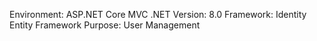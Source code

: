 Environment: ASP.NET Core MVC
.NET Version: 8.0
Framework: Identity Entity Framework
Purpose: User Management
